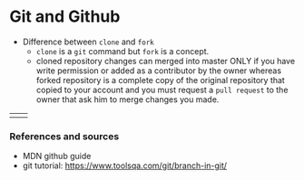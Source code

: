 # Git and Github

+ Difference between `clone` and `fork`
    - `clone` is a `git` command but `fork` is a concept.
    - cloned repository changes can merged into master ONLY if you have write permission or added as a contributor by the owner whereas forked repository is a complete copy of the original repository that copied to your account and you must request a `pull request` to the owner that ask him to merge changes you made.

|   |   |
|---|---|
|   |   |

### References and sources

- MDN github guide
- git tutorial: https://www.toolsqa.com/git/branch-in-git/
